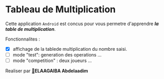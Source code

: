 # Tableau de Multiplication
Cette application `Android` est concus pour vous permetre d'apprendre ***la table de multiplication***.

Fonctionnalites :
- [x] affichage de la tablede multiplication du nombre saisi.
- [ ] mode "test": generation des operations ...
- [ ] mode "competition" : deux joueurs ...

Realiser par [:link:](docs/CONTRIBUTING.md)**ELAAGAIBA Abdelaadim**

